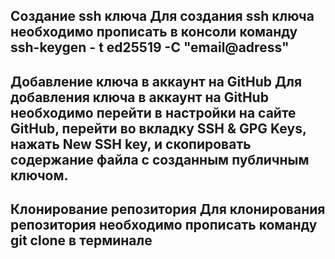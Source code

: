 <h2>Создание ssh ключа
Для создания ssh ключа необходимо прописать в консоли команду ssh-keygen - t ed25519 -C "email@adress"

<h2>Добавление ключа в аккаунт на GitHub
Для добавления ключа в аккаунт на GitHub необходимо перейти в настройки на сайте GitHub, перейти во вкладку SSH & GPG Keys, нажать New SSH key, и скопировать содержание файла с созданным публичным ключом.

<h2>Клонирование репозитория
Для клонирования репозитория необходимо прописать команду git clone <url> в терминале